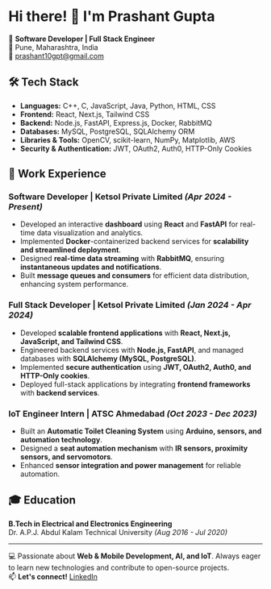 # Hi there! 👋 I'm Prashant Gupta

🚀 **Software Developer | Full Stack Engineer**  
📍 Pune, Maharashtra, India  
📧 prashant10gpt@gmail.com  

## 🛠 Tech Stack

- **Languages:** C++, C, JavaScript, Java, Python, HTML, CSS
- **Frontend:** React, Next.js, Tailwind CSS
- **Backend:** Node.js, FastAPI, Express.js, Docker, RabbitMQ
- **Databases:** MySQL, PostgreSQL, SQLAlchemy ORM
- **Libraries & Tools:** OpenCV, scikit-learn, NumPy, Matplotlib, AWS
- **Security & Authentication:** JWT, OAuth2, Auth0, HTTP-Only Cookies

## 💼 Work Experience

### **Software Developer** | Ketsol Private Limited *(Apr 2024 - Present)*
- Developed an interactive **dashboard** using **React** and **FastAPI** for real-time data visualization and analytics.
- Implemented **Docker**-containerized backend services for **scalability and streamlined deployment**.
- Designed **real-time data streaming** with **RabbitMQ**, ensuring **instantaneous updates and notifications**.
- Built **message queues and consumers** for efficient data distribution, enhancing system performance.

### **Full Stack Developer** | Ketsol Private Limited *(Jan 2024 - Apr 2024)*
- Developed **scalable frontend applications** with **React, Next.js, JavaScript, and Tailwind CSS**.
- Engineered backend services with **Node.js, FastAPI**, and managed databases with **SQLAlchemy (MySQL, PostgreSQL)**.
- Implemented **secure authentication** using **JWT, OAuth2, Auth0, and HTTP-Only cookies**.
- Deployed full-stack applications by integrating **frontend frameworks** with **backend services**.

### **IoT Engineer Intern** | ATSC Ahmedabad *(Oct 2023 - Dec 2023)*
- Built an **Automatic Toilet Cleaning System** using **Arduino, sensors, and automation technology**.
- Designed a **seat automation mechanism** with **IR sensors, proximity sensors, and servomotors**.
- Enhanced **sensor integration and power management** for reliable automation.

## 🎓 Education

**B.Tech in Electrical and Electronics Engineering**  
Dr. A.P.J. Abdul Kalam Technical University *(Aug 2016 - Jul 2020)*  

---

💻 Passionate about **Web & Mobile Development, AI, and IoT**. Always eager to learn new technologies and contribute to open-source projects.  
📫 **Let's connect!** [LinkedIn](https://www.linkedin.com/in/prashant-gupta-1189631ab)
